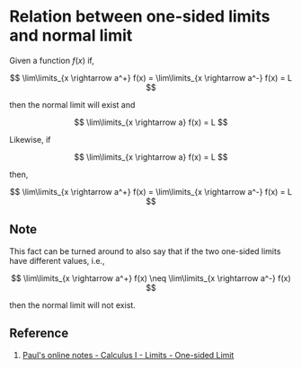 # Relation between one-sided limits and normal limit

Given a function $f(x)$ if,

$$
\lim\limits_{x \rightarrow a^+} f(x) = \lim\limits_{x \rightarrow a^-} f(x) = L
$$

then the normal limit will exist and

$$
\lim\limits_{x \rightarrow a} f(x) = L
$$

Likewise, if

$$
\lim\limits_{x \rightarrow a} f(x) = L
$$

then,

$$
\lim\limits_{x \rightarrow a^+} f(x) = \lim\limits_{x \rightarrow a^-} f(x) = L
$$

## Note

This fact can be turned around to also say that if the two one-sided limits have different values, i.e.,

$$
\lim\limits_{x \rightarrow a^+} f(x) \neq \lim\limits_{x \rightarrow a^-} f(x)
$$

then the normal limit will not exist.

## Reference

1. [Paul's online notes - Calculus I - Limits - One-sided Limit](https://tutorial.math.lamar.edu/Classes/CalcI/OneSidedLimits.aspx)